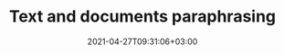 ---
############################# Static ############################
layout: "product"
date: 2021-04-27T09:31:06+03:00
draft: false

############################# Head ############################
head_title: "Text and documents paraphrasing"
head_description: "Automatically reword and rephrase text, PDFs, Microsoft Office and OpenOffice documents with full preservation of their meaning on all popular platforms."

breadcrumb:
   -
     label: GroupDocs.Rewriter
     href: ./

############################# Header ############################
title: "Text and documents paraphrasing"
description: "Automatically reword and rephrase text, PDFs, Microsoft Office and OpenOffice documents with full preservation of their meaning on all popular platforms."

############################# APIs ###############################
apis:
  enable: true

  api:
    # api loop
    - title: "GroupDocs.Rewriter Cloud API and SDKs"
      link: "/rewriter/family/"
      label: "View all SDKs"
      api_product:
        # api_product loop
        - link: "/rewriter/curl/"
          img_alt: "GroupDocs.Rewriter Cloud for cURL"
          image: "/sdk/272x272/groupdocs_rewriter-for-curl.png"
          product: "GroupDocs.Rewriter"
          platform: "cURL"
          content: "Interact with GroupDocs.Rewriter REST API using cURL commands. Automatically paraphrase texts and documents with the quality of the professional copyrighter."

        # api_product loop
        - link: "/rewriter/net/"
          img_alt: "GroupDocs.Rewriter Cloud SDK for .NET"
          image: "/sdk/272x272/groupdocs_rewriter-for-net.png"
          product: "GroupDocs.Rewriter"
          platform: ".NET"
          content: "Automatically paraphrase texts and documents in your .NET desktop and web applications. Supports all popular document formats with minimal load on end user systems or servers."

        # api_product loop
        - link: "/rewriter/python/"
          img_alt: "GroupDocs.Rewriter Cloud SDK for Python"
          image: "/sdk/272x272/groupdocs_rewriter-for-python.png"
          product: "GroupDocs.Rewriter"
          platform: "Python"
          content: "Create cross-platform AI and automation solutions in Python based on GroupDocs.Rewriter API. Paraphrase texts and documents focusing on business logic rather than the technical details."

    # api loop
    - title: "GroupDocs.Rewriter online applications"
      link: "https://products.groupdocs.app/rewriter/family"
      label: "Try other web apps"
      api_product:
        # api_product loop
        - link: "https://products.groupdocs.app/rewriter/total"
          img_alt: "Online paraphrasing of any document"
          image: "/logo/app/groupdocs_rewriter-app.png"
          product: "GroupDocs.Rewriter"
          platform: "All formats"
          content: "Automatically paraphrase and reword Microsoft Office, OpenOffice, PDF documents, and text files online."

        # api_product loop
        - link: "https://products.groupdocs.app/rewriter/text"
          img_alt: "Paraphrase plain text content"
          image: "/logo/app/groupdocs_rewriter-text-app.png"
          product: "GroupDocs.Rewriter"
          platform: "Text"
          content: "Create unique content on desktop and mobile platforms by automatically rewording and paraphrasing the text."

        # api_product loop
        - link: "https://products.groupdocs.app/rewriter/pdf"
          img_alt: "Paraphrase PDF documents"
          image: "/logo/app/groupdocs_rewriter-pdf-app.png"
          product: "GroupDocs.Rewriter"
          platform: "PDF"
          content: "Automatically paraphrase and reword PDF documents and save the result in any format from your browser."

############################# Testimonials ###############################
testimonials:
  link: "https://downloads.groupdocs.com/corporate/success-stories"
  enable: false
  bg_color: "bg-gray"

  testimonial:
    # testimonial item loop
    - name: "Margot Baill"
      designation: "Product Development Director at Hireology"
      content: "Integrating GroupDocs.Translation for Cloud API was simple with their fantastic Ruby SDK. There aren't that many companies out there who are willing to work with us on what we want. It's a great partnership."

    # testimonial item loop
    - name: "Mats Oustad"
      designation: "Senior Consultant/Partner at Novanet AS"
      content: "After implementing and using GroupDocs.Translation for .NET in the project it looks to be working very well. I have tested with a lot of documents and so far so good. Everything I've thrown at it renders nicely and looks just as good as it would in a PDF translation or MS Word."
              
    # testimonial item loop
    - name: "Martin Lasarga"
      designation: "Product Manager at Axentria ECM by G.S.I."
      content: "Excellent service and excellent products. They were extremely helpful and responsive during the GroupDocs.Translation for .NET implementation process, can't recommend them highly enough."

############################# Back to top ###############################
back_to_top:
  enable: true
---